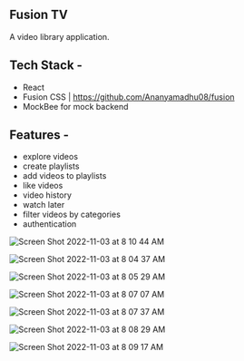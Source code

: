 ## Fusion TV
A video library application.

## Tech Stack - 
- React
- Fusion CSS | https://github.com/Ananyamadhu08/fusion
- MockBee for mock backend

## Features - 
- explore videos
- create playlists
- add videos to playlists
- like videos
- video history
- watch later
- filter videos by categories
- authentication


![Screen Shot 2022-11-03 at 8 10 44 AM](https://user-images.githubusercontent.com/78725970/199638058-b3d933bb-81fe-4935-be76-406d41c97f12.png)

![Screen Shot 2022-11-03 at 8 04 37 AM](https://user-images.githubusercontent.com/78725970/199637527-bf89122e-4aa2-4a5b-8f0e-ab114b1583e0.png)

![Screen Shot 2022-11-03 at 8 05 29 AM](https://user-images.githubusercontent.com/78725970/199637613-53cb17d4-000f-40ad-be6b-2f07eeca3479.png)

![Screen Shot 2022-11-03 at 8 07 07 AM](https://user-images.githubusercontent.com/78725970/199637733-24920114-766f-4031-b9a9-91c977b9a662.png)

![Screen Shot 2022-11-03 at 8 07 37 AM](https://user-images.githubusercontent.com/78725970/199637788-8f5df560-d146-4fdd-90fb-475eea650ac5.png)

![Screen Shot 2022-11-03 at 8 08 29 AM](https://user-images.githubusercontent.com/78725970/199637861-3a410708-f23f-47d1-8819-90ac6bd21f83.png)

![Screen Shot 2022-11-03 at 8 09 17 AM](https://user-images.githubusercontent.com/78725970/199637921-b811e7a9-f2ed-4ccc-bad1-b65ba744ac73.png)


